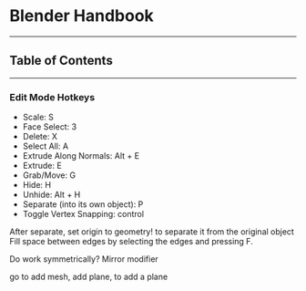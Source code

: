 # Blender Handbook

<hr>

## Table of Contents


<hr>

### Edit Mode Hotkeys
- Scale: S <br>
- Face Select: 3 <br>
- Delete: X <br>
- Select All: A
- Extrude Along Normals: Alt + E
- Extrude: E
- Grab/Move: G
- Hide: H
- Unhide: Alt + H
- Separate (into its own object): P
- Toggle Vertex Snapping: control



After separate, set origin to geometry! to separate it from the original object
Fill space between edges by selecting the edges and pressing F.

Do work symmetrically? Mirror modifier

go to add mesh, add plane, to add a plane
